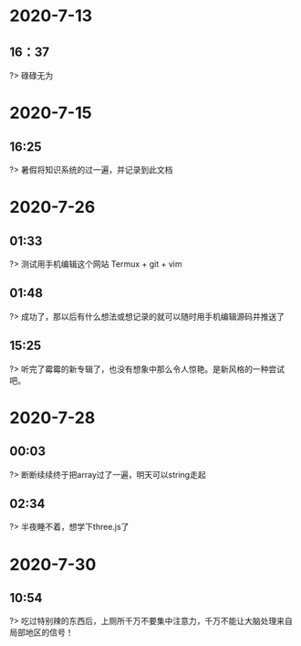 #  2020-7-13
## 16：37
?> 碌碌无为

# 2020-7-15
## 16:25
?> 暑假将知识系统的过一遍，并记录到此文档   

# 2020-7-26  
## 01:33  
?> 测试用手机编辑这个网站   Termux + git + vim  

## 01:48  
?> 成功了，那以后有什么想法或想记录的就可以随时用手机编辑源码并推送了

## 15:25
?> 听完了霉霉的新专辑了，也没有想象中那么令人惊艳。是新风格的一种尝试吧。


# 2020-7-28

##  00:03
?> 断断续续终于把array过了一遍，明天可以string走起

## 02:34  
?> 半夜睡不着，想学下three.js了

# 2020-7-30

## 10:54

?> 吃过特别辣的东西后，上厕所千万不要集中注意力，千万不能让大脑处理来自局部地区的信号！
